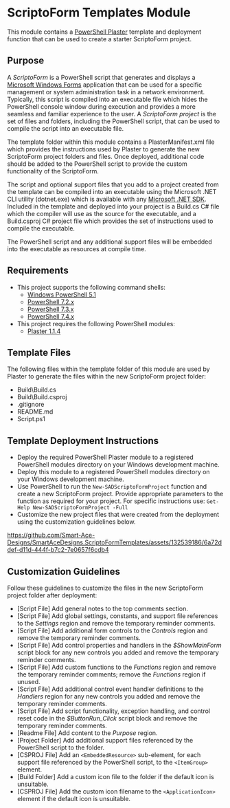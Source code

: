 # ScriptoForm Templates Module
This module contains a [PowerShell Plaster](https://www.powershellgallery.com/packages/Plaster) template and deployment function that can be used to create a starter ScriptoForm project.

## Purpose
A *ScriptoForm* is a PowerShell script that generates and displays a [Microsoft Windows Forms](https://learn.microsoft.com/en-us/dotnet/desktop/winforms/overview/?view=netdesktop-8.0#introduction) application that can be used for a specific management or system administration task in a network environment.  Typically, this script is compiled into an executable file which hides the PowerShell console window during execution and provides a more seamless and familiar experience to the user.  A *ScriptoForm project* is the set of files and folders, including the PowerShell script, that can be used to compile the script into an executable file.

The template folder within this module contains a PlasterManifest.xml file which provides the instructions used by Plaster to generate the new ScriptoForm project folders and files.  Once deployed, additional code should be added to the PowerShell script to provide the custom functionality of the ScriptoForm.

The script and optional support files that you add to a project created from the template can be compiled into an executable using the Microsoft .NET CLI utility (dotnet.exe) which is available with any [Microsoft .NET SDK](https://dotnet.microsoft.com/en-us/download/dotnet).  Included in the template and deployed into your project is a Build.cs C# file which the compiler will use as the source for the executable, and a Build.csproj C# project file which provides the set of instructions used to compile the executable.

The PowerShell script and any additional support files will be embedded into the executable as resources at compile time.

## Requirements
- This project supports the following command shells:
    - [Windows PowerShell 5.1](https://docs.microsoft.com/en-us/powershell/scripting/overview?view=powershell-5.1)
    - [PowerShell 7.2.x](https://docs.microsoft.com/en-us/powershell/scripting/overview?view=powershell-7.2)
    - [PowerShell 7.3.x](https://docs.microsoft.com/en-us/powershell/scripting/overview?view=powershell-7.3)
    - [PowerShell 7.4.x](https://docs.microsoft.com/en-us/powershell/scripting/overview?view=powershell-7.4)
- This project requires the following PowerShell modules: 
    - [Plaster 1.1.4](https://www.powershellgallery.com/packages/Plaster)

## Template Files
The following files within the template folder of this module are used by Plaster to generate the files within the new ScriptoForm project folder:
- Build\Build.cs
- Build\Build.csproj
- .gitignore
- README.md
- Script.ps1

## Template Deployment Instructions
- Deploy the required PowerShell Plaster module to a registered PowerShell modules directory on your Windows development machine.
- Deploy this module to a registered PowerShell modules directory on your Windows development machine.
- Use PowerShell to run the ``New-SADScriptoFormProject`` function and create a new ScriptoForm project.  Provide appropriate parameters to the function as required for your project.  For specific instructions use: ``Get-Help New-SADScriptoFormProject -Full``
- Customize the new project files that were created from the deployment using the customization guidelines below.

https://github.com/Smart-Ace-Designs/SmartAceDesigns.ScriptoFormTemplates/assets/132539186/6a72ddef-d11d-444f-b7c2-7e0657f6cdb4

## Customization Guidelines
Follow these guidelines to customize the files in the new ScriptoForm project folder after deployment:
- [Script File] Add general notes to the top comments section.
- [Script File] Add global settings, constants, and support file references to the *Settings* region and remove the temporary reminder comments.
- [Script File] Add additional form controls to the *Controls* region and remove the temporary reminder comments.
- [Script File] Add control properties and handlers in the *$ShowMainForm* script block for any new controls you added and remove the temporary reminder comments.
- [Script File] Add custom functions to the *Functions* region and remove the temporary reminder comments; remove the *Functions* region if unused.
- [Script File] Add additional control event handler definitions to the *Handlers* region for any new controls you added and remove the temporary reminder comments.
- [Script File] Add script functionality, exception handling, and control reset code in the *$ButtonRun_Click* script block and remove the temporary reminder comments.
- [Readme File] Add content to the *Purpose* region.
- [Project Folder] Add additional support files referenced by the PowerShell script to the folder.
- [CSPROJ File] Add an `<EmbeddedResource>` sub-element, for each support file referenced by the PowerShell script, to the `<ItemGroup>` element.
- [Build Folder] Add a custom icon file to the folder if the default icon is unsuitable.
- [CSPROJ File] Add the custom icon filename to the `<ApplicationIcon>` element if the default icon is unsuitable.
